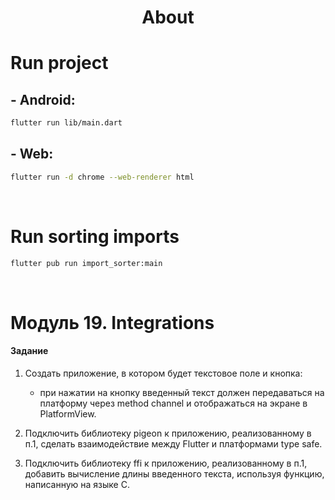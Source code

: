 <h1 align="center">About</h1>

# Run project
## - Android:
```sh
flutter run lib/main.dart
```

## - Web:
```sh
flutter run -d chrome --web-renderer html
```

<br />

# Run sorting imports
```sh
flutter pub run import_sorter:main
```

<br />

# Модуль 19. Integrations

#### Задание

1. Создать приложение, в котором будет текстовое поле и кнопка:

    - при нажатии на кнопку введенный текст должен передаваться на платформу через method channel и отображаться на экране в PlatformView.

2. Подключить библиотеку pigeon к приложению, реализованному в п.1, сделать взаимодействие между Flutter и платформами type safe.

3. Подключить библиотеку ffi к приложению, реализованному в п.1, добавить вычисление длины введенного текста, используя функцию, написанную на языке С.
